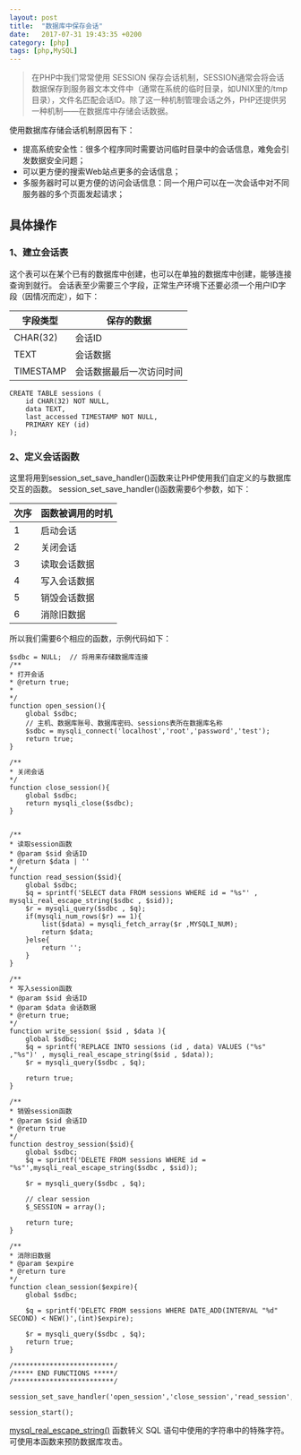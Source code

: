```yaml
---
layout: post
title:  "数据库中保存会话"
date:   2017-07-31 19:43:35 +0200
category: [php]
tags: [php,MySQL]
---
```


> 在PHP中我们常常使用 SESSION 保存会话机制，SESSION通常会将会话数据保存到服务器文本文件中（通常在系统的临时目录，如UNIX里的/tmp目录），文件名匹配会话ID。除了这一种机制管理会话之外，PHP还提供另一种机制——在数据库中存储会话数据。

使用数据库存储会话机制原因有下：

- 提高系统安全性：很多个程序同时需要访问临时目录中的会话信息，难免会引发数据安全问题；
- 可以更方便的搜索Web站点更多的会话信息；
- 多服务器时可以更方便的访问会话信息：同一个用户可以在一次会话中对不同服务器的多个页面发起请求；

## 具体操作
### 1、建立会话表
这个表可以在某个已有的数据库中创建，也可以在单独的数据库中创建，能够连接查询到就行。
会话表至少需要三个字段，正常生产环境下还要必须一个用户ID字段（因情况而定），如下：

字段类型 | 保存的数据
---|---
CHAR(32) | 会话ID
TEXT | 会话数据
TIMESTAMP | 会话数据最后一次访问时间

```
CREATE TABLE sessions (
    id CHAR(32) NOT NULL,
    data TEXT,
    last_accessed TIMESTAMP NOT NULL,
    PRIMARY KEY (id)
);
```
### 2、定义会话函数
这里将用到session_set_save_handler()函数来让PHP使用我们自定义的与数据库交互的函数。
session_set_save_handler()函数需要6个参数，如下：

次序 | 函数被调用的时机
---|---
1 | 启动会话
2 | 关闭会话
3 | 读取会话数据
4 | 写入会话数据
5 | 销毁会话数据
6 | 消除旧数据
所以我们需要6个相应的函数，示例代码如下：


```
$sdbc = NULL;  // 将用来存储数据库连接
/**
* 打开会话
* @return true;
*
*/
function open_session(){
    global $sdbc;
    // 主机、数据库账号、数据库密码、sessions表所在数据库名称
    $sdbc = mysqli_connect('localhost','root','password','test');
    return true;
}

/**
* 关闭会话
*/
function close_session(){
    global $sdbc;
    return mysqli_close($sdbc);
}


/**
* 读取session函数
* @param $sid 会话ID
* @return $data | ''
*/
function read_session($sid){
    global $sdbc;
    $q = sprintf('SELECT data FROM sessions WHERE id = "%s"' , mysqli_real_escape_string($sdbc , $sid));
    $r = mysqli_query($sdbc , $q);
    if(mysqli_num_rows($r) == 1){
        list($data) = mysqli_fetch_array($r ,MYSQLI_NUM);
        return $data;
    }else{
        return '';
    }
}

/**
* 写入session函数
* @param $sid 会话ID
* @param $data 会话数据
* @return true;
*/
function write_session( $sid , $data ){
    global $sdbc;
    $q = sprintf('REPLACE INTO sessions (id , data) VALUES ("%s" ,"%s")' , mysqli_real_escape_string($sid , $data));
    $r = mysqli_query($sdbc , $q);
    
    return true;
}

/**
* 销毁session函数
* @param $sid 会话ID
* @return true
*/
function destroy_session($sid){
    global $sdbc;
    $q = sprintf('DELETE FROM sessions WHERE id = "%s"',mysqli_real_escape_string($sdbc , $sid));
    
    $r = mysqli_query($sdbc , $q);
    
    // clear session
    $_SESSION = array();
    
    return ture;
}

/**
* 消除旧数据
* @param $expire
* @return ture
*/
function clean_session($expire){
    global $sdbc;
    
    $q = sprintf('DELETC FROM sessions WHERE DATE_ADD(INTERVAL "%d" SECOND) < NEW()',(int)$expire);
    
    $r = mysqli_query($sdbc , $q);
    return true;
}

/*************************/
/***** END FUNCTIONS *****/
/*************************/

session_set_save_handler('open_session','close_session','read_session','write_session','destroy_session','clean_session');

session_start();

```
[mysql_real_escape_string()](http://www.w3school.com.cn/php/func_mysql_real_escape_string.asp) 函数转义 SQL 语句中使用的字符串中的特殊字符。可使用本函数来预防数据库攻击。




